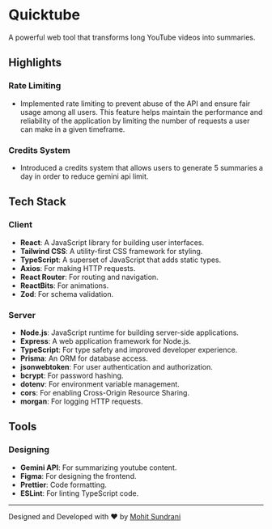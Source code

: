 # Quicktube
A powerful web tool that transforms long YouTube videos into summaries.

## Highlights

### Rate Limiting
- Implemented rate limiting to prevent abuse of the API and ensure fair usage among all users. This feature helps maintain the performance and reliability of the application by limiting the number of requests a user can make in a given timeframe.

### Credits System
- Introduced a credits system that allows users to generate 5 summaries a day in order to reduce gemini api limit.


## Tech Stack

### Client

- **React**: A JavaScript library for building user interfaces.
- **Tailwind CSS**: A utility-first CSS framework for styling.
- **TypeScript**: A superset of JavaScript that adds static types.
- **Axios**: For making HTTP requests.
- **React Router**: For routing and navigation.
- **ReactBits**: For animations.
- **Zod**: For schema validation.

### Server

- **Node.js**: JavaScript runtime for building server-side applications.
- **Express**: A web application framework for Node.js.
- **TypeScript**: For type safety and improved developer experience.
- **Prisma**: An ORM for database access.
- **jsonwebtoken**: For user authentication and authorization.
- **bcrypt**: For password hashing.
- **dotenv**: For environment variable management.
- **cors**: For enabling Cross-Origin Resource Sharing.
- **morgan**: For logging HTTP requests.

## Tools

### Designing

- **Gemini API**: For summarizing youtube content.
- **Figma**: For designing the frontend.
- **Prettier**: Code formatting.
- **ESLint**: For linting TypeScript code.
 
---

Designed and Developed with ♥️ by [Mohit Sundrani](https://mohit-sundrani.is-a.dev)